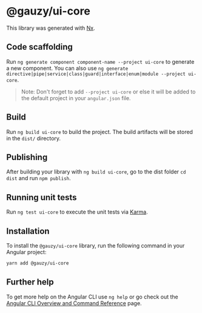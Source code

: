 # @gauzy/ui-core

This library was generated with [Nx](https://nx.dev).

## Code scaffolding

Run `ng generate component component-name --project ui-core` to generate a new component. You can also use `ng generate directive|pipe|service|class|guard|interface|enum|module --project ui-core`.

> Note: Don't forget to add `--project ui-core` or else it will be added to the default project in your `angular.json` file.

## Build

Run `ng build ui-core` to build the project. The build artifacts will be stored in the `dist/` directory.

## Publishing

After building your library with `ng build ui-core`, go to the dist folder `cd dist` and run `npm publish`.

## Running unit tests

Run `ng test ui-core` to execute the unit tests via [Karma](https://karma-runner.github.io).

## Installation

To install the `@gauzy/ui-core` library, run the following command in your Angular project:

```sh
yarn add @gauzy/ui-core

```

## Further help

To get more help on the Angular CLI use `ng help` or go check out the [Angular CLI Overview and Command Reference](https://angular.io/cli) page.

